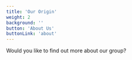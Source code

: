 ```yaml
---
title: 'Our Origin'
weight: 2
background: ''
button: 'About Us'
buttonLink: 'about'
---
```


Would you like to find out more about our group?

